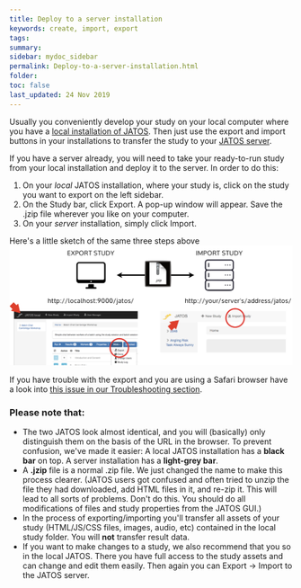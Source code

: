 ```yaml
---
title: Deploy to a server installation
keywords: create, import, export
tags:
summary:
sidebar: mydoc_sidebar
permalink: Deploy-to-a-server-installation.html
folder:
toc: false
last_updated: 24 Nov 2019
---
```



Usually you conveniently develop your study on your local computer where you have a [local installation of JATOS](Installation.html). Then just use the export and import buttons in your installations to transfer the study to your [JATOS server](JATOS-on-a-server.html).

If you have a server already, you will need to take your ready-to-run study from your local installation and deploy it to the server. In order to do this:
1. On your *local* JATOS installation, where your study is, click on the study you want to export on the left sidebar. 
1. On the Study bar, click Export. A pop-up window will appear. Save the .jzip file wherever you like on your computer.  
1. On your *server* installation, simply click Import. 

Here's a little sketch of the same three steps above
![jzip workflow](images/jzipWorkflow.png)

If you have trouble with the export and you are using a Safari browser have a look into [this issue in our Troubleshooting section](Troubleshooting.html#downloading-a-study--exporting-a-study-fails-eg-in-safari-browsers).


### Please note that:

* The two JATOS look almost identical, and you will (basically) only distinguish them on the basis of the URL in the browser. To prevent confusion, we've made it easier: A local JATOS installation has a **black bar** on top. A server installation has a **light-grey bar**. 
* A **.jzip** file is a normal .zip file. We just changed the name to make this process clearer. (JATOS users got confused and often tried to unzip the file they had downloaded, add HTML files in it, and re-zip it. This will lead to all sorts of problems. Don't do this. 
You should do all modifications of files and study properties from the JATOS GUI.)
* In the process of exporting/importing you'll transfer all assets of your study (HTML/JS/CSS files, images, audio, etc) contained in the local study folder. You will **not** transfer result data. 
* If you want to make changes to a study, we also recommend that you so in the local JATOS. There you have full access to the study assets and can change and edit them easily. Then again you can Export → Import to the JATOS server. 



